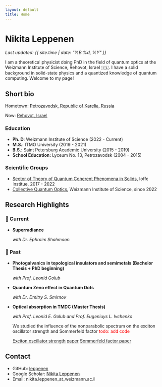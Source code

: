 ```yaml
---
layout: default
title: Home
---
```


# Nikita Leppenen

_Last updated: {{ site.time | date: "%B %d, %Y" }}_

I am a theoretical physicist doing PhD in the field of quantum optics at the Weizmann Institute of Science, Rehovot, Israel 🇮🇱. I have a solid background in solid-state physics and a quantized knowledge of quantum computing. 
Welcome to my page! 

## Short bio

Hometown: [Petrozavodsk, Republic of Karelia, Russia](https://www.google.com/maps/place/Petrozavodsk,+Republic+of+Karelia,+Russia/@61.8417108,34.2363804,11z/data=!4m6!3m5!1s0x46a1ec3dd7bf1fe7:0xe49db0d89a0485d4!8m2!3d61.7781617!4d34.3640395!16zL20vMDFzaG5t?hl=en&entry=ttu&g_ep=EgoyMDI1MDMxOC4wIKXMDSoASAFQAw%3D%3D)

Now: [Rehovot, Israel](https://www.google.com/maps/place/Rehovot/)

### Education
- **Ph. D**: Weizmann Institute of Science (2022 - Current)
- **M.S.**: ITMO University (2019 - 2021)
- **B.S.**: Saint Petersburg Academic University (2015 - 2019)
- **School Education:** Lyceum No. 13, Petrozavodsk (2004 - 2015)

### Scientific Groups 
- [Sector of Theory of Quantum Coherent Phenomena in Solids](https://www.ioffe.ru/coherent/), Ioffe Institue, 2017 - 2022
- [Collective Quantum Optics](https://www.weizmann.ac.il/chembiophys/shahmoon/home), Weizmann Institute of Science, since 2022



## Research Highlights 

### 🔬 Current

- **Superradiance**
  
  *with Dr. Ephraim Shahmoon*

### 📜 Past 

- **Photogalvanics in topological insulators and semimetals (Bachelor Thesis + PhD beginning)**

  *with Prof. Leonid Golub*

- **Quantum Zeno effect in Quantum Dots**

  *with Dr. Dmitry S. Smirnov*

- **Optical absorption in TMDC (Master Thesis)**

  *with Prof. Leonid E. Golub  and Prof. Eugeniuys L. Ivchenko*
  
  We studied the influence of the nonparabolic spectrum on the exciton oscillator strength and Sommerfeld factor <span style="color: red;">todo: add code</span>

  [Exciton oscillator strength paper](https://doi.org/10.1103/PhysRevB.102.155305) [Sommerfeld factor paper](https://doi.org/10.1103/PhysRevB.103.235311)




## Contact

- GitHub: [leppenen](https://github.com/leppenen)
- Google Scholar: [Nikita Leppenen](https://scholar.google.com/citations?user=idd_-k8AAAAJ&hl=en)
- Email: nikita.leppenen_at_weizmann.ac.il
